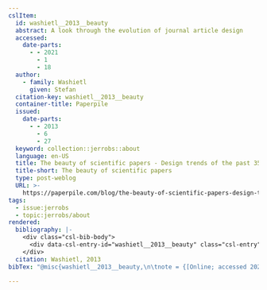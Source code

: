 ```yaml
---
cslItem:
  id: washietl__2013__beauty
  abstract: A look through the evolution of journal article design
  accessed:
    date-parts:
      - - 2021
        - 1
        - 18
  author:
    - family: Washietl
      given: Stefan
  citation-key: washietl__2013__beauty
  container-title: Paperpile
  issued:
    date-parts:
      - - 2013
        - 6
        - 27
  keyword: collection::jerrobs::about
  language: en-US
  title: The beauty of scientific papers - Design trends of the past 350 years
  title-short: The beauty of scientific papers
  type: post-weblog
  URL: >-
    https://paperpile.com/blog/the-beauty-of-scientific-papers-design-trends-of-the-past-350-years/
tags:
  - issue:jerrobs
  - topic:jerrobs/about
rendered:
  bibliography: |-
    <div class="csl-bib-body">
      <div data-csl-entry-id="washietl__2013__beauty" class="csl-entry">Washietl, S. 2013 “The beauty of scientific papers - Design trends of the past 350 years,” <i>Paperpile</i>, 27 June. Available at: https://paperpile.com/blog/the-beauty-of-scientific-papers-design-trends-of-the-past-350-years/ (Accessed: January 18, 2021).</div>
    </div>
  citation: Washietl, 2013
bibTex: "@misc{washietl__2013__beauty,\n\tnote = {[Online; accessed 2021-01-18]},\n\tauthor = {Washietl, Stefan},\n\tyear = {2013},\n\tmonth = {jun 27},\n\ttitle = {The beauty of scientific papers - {Design} trends of the past 350 years},\n\thowpublished = {https://paperpile.com/blog/the-beauty-of-scientific-papers-design-trends-of-the-past-350-years/},\n}\n\n"

---
```

